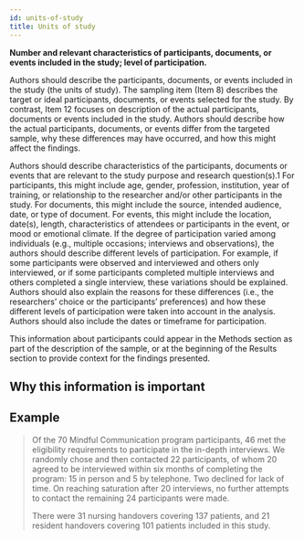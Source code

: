 ```yaml
---
id: units-of-study
title: Units of study
---
```

**Number and relevant characteristics of participants, documents, or events included in the study; level of participation.**

Authors should describe the participants, documents, or events included in the study (the units of study). The sampling item (Item 8) describes the target or ideal participants, documents, or events selected for the study. By contrast, Item 12 focuses on description of the actual participants, documents or events included in the study. Authors should describe how the actual participants, documents, or events differ from the targeted sample, why these differences may have occurred, and how this might affect the findings.

Authors should describe characteristics of the participants, documents or events that are relevant to the study purpose and research question(s).1 For participants, this might include age, gender, profession, institution, year of training, or relationship to the researcher and/or other participants in the study. For documents, this might include the source, intended audience, date, or type of document. For events, this might include the location, date(s), length, characteristics of attendees or participants in the event, or mood or emotional climate. If the degree of participation varied among individuals (e.g., multiple occasions; interviews and observations), the authors should describe different levels of participation. For example, if some participants were observed and interviewed and others only interviewed, or if some participants completed multiple interviews and others completed a single interview, these variations should be explained. Authors should also explain the reasons for these differences (i.e., the researchers’ choice or the participants’ preferences) and how these different levels of participation were taken into account in the analysis. Authors should also include the dates or timeframe for participation.

This information about participants could appear in the Methods section as part of the description of the sample, or at the beginning of the Results section to provide context for the findings presented.

## Why this information is important

## Example

> Of the 70 Mindful Communication program participants, 46 met the eligibility requirements to participate in the in-depth interviews. We randomly chose and then contacted 22 participants, of whom 20 agreed to be interviewed within six months of completing the program: 15 in person and 5 by telephone. Two declined for lack of time. On reaching saturation after 20 interviews, no further attempts to contact the remaining 24 participants were made.
> 
> There were 31 nursing handovers covering 137 patients, and 21 resident handovers covering 101 patients included in this study.
